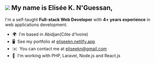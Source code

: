 ![](https://user-images.githubusercontent.com/18350557/176309783-0785949b-9127-417c-8b55-ab5a4333674e.gif) My name is Elisée K. N'Guessan,
-------------------------------------------------------------------------------------------------------------------------------------------

I'm a self-taught **Full-stack Web Developer** with **4+ years experience** in web applications development.

*   🌍  I'm based in Abidjan(Côte d'Ivoire)
*   🖥️  See my portfolio at [eliseekn.netlify.app](https://eliseekn.netlify.app)
*   ✉️  You can contact me at [eliseekn@gmail.com](mailto:eliseekn@gmail.com)
*   🧠  I'm working with PHP, Laravel, Node.js and React.js

